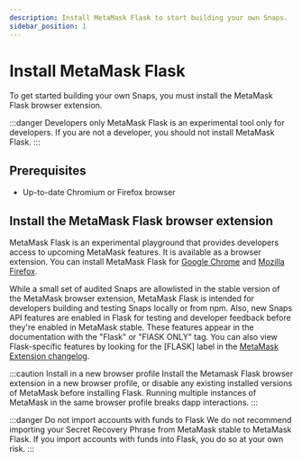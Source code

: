 ```yaml
---
description: Install MetaMask Flask to start building your own Snaps.
sidebar_position: 1
---
```


# Install MetaMask Flask

To get started building your own Snaps, you must install the MetaMask Flask browser extension.

:::danger Developers only
MetaMask Flask is an experimental tool only for developers. 
If you are not a developer, you should not install MetaMask Flask. 
:::

## Prerequisites

- Up-to-date Chromium or Firefox browser

## Install the MetaMask Flask browser extension

MetaMask Flask is an experimental playground that provides developers access to upcoming MetaMask features. 
It is available as a browser extension. 
You can install MetaMask Flask for 
[Google Chrome](https://chromewebstore.google.com/detail/metamask-flask-developmen/ljfoeinjpaedjfecbmggjgodbgkmjkjk) 
and 
[Mozilla Firefox](https://addons.mozilla.org/en-US/firefox/addon/metamask-flask/).

While a small set of audited Snaps are allowlisted in the stable version of the MetaMask browser extension, MetaMask Flask is intended for developers building and testing Snaps locally or from npm.
Also, new Snaps API features are enabled in Flask for testing and developer feedback before they're enabled in MetaMask stable. 
These features appear in the documentation with the "Flask" or "FlASK ONLY" tag. 
You can also view Flask-specific features by looking for the \[FLASK\] label in the 
[MetaMask Extension changelog](https://github.com/MetaMask/metamask-extension/blob/develop/CHANGELOG.md). 

:::caution Install in a new browser profile
Install the Metamask Flask browser extension in a new browser profile, or disable any existing installed versions of MetaMask before installing Flask. 
Running multiple instances of MetaMask in the same browser profile breaks dapp interactions.
:::

:::danger Do not import accounts with funds to Flask 
We do not recommend importing your Secret Recovery Phrase from MetaMask stable to MetaMask Flask. If you import accounts with funds into Flask, you do so at your own risk.
:::
